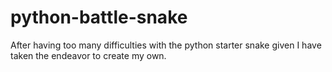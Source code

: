 # python-battle-snake
After having too many difficulties with the python starter snake given I have taken the endeavor to create my own.
